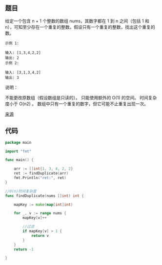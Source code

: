 ## 题目

给定一个包含 n + 1 个整数的数组 nums，其数字都在 1 到 n 之间（包括 1 和 n），可知至少存在一个重复的整数。假设只有一个重复的整数，找出这个重复的数。
~~~
示例 1:

输入: [1,3,4,2,2]
输出: 2
示例 2:

输入: [3,1,3,4,2]
输出: 3

~~~

说明：

不能更改原数组（假设数组是只读的）。
只能使用额外的 O(1) 的空间。
时间复杂度小于 O(n2) 。
数组中只有一个重复的数字，但它可能不止重复出现一次。

[来源](https://leetcode-cn.com/problems/find-the-duplicate-number/)

## 代码
~~~go
package main

import "fmt"

func main() {

	arr := []int{1, 3, 4, 2, 2}
	ret := findDuplicate(arr)
	fmt.Println("ret:", ret)
}

//O(n)时间复杂度
func findDuplicate(nums []int) int {

	mapKey := make(map[int]int)

	for _, v := range nums {
		mapKey[v]++

		//过滤
		if mapKey[v] > 1 {
			return v
		}
	}
	return -1

}

~~~
